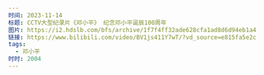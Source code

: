 ```yaml
---
时间: 2023-11-14
标题: CCTV大型纪录片《邓小平》 纪念邓小平诞辰100周年
图片: https://i2.hdslb.com/bfs/archive/1f7f4ff32ade628cfa1ad8d6d94eb1a4a3caf41e.png@518w_290h_1c_!web-video-share-cover.webp
链接: https://www.bilibili.com/video/BV1js411Y7wT/?vd_source=e815fa5e2c428a98163e9d19be40ec58
tags:
  - 邓小平
时时: 2004
---
```




